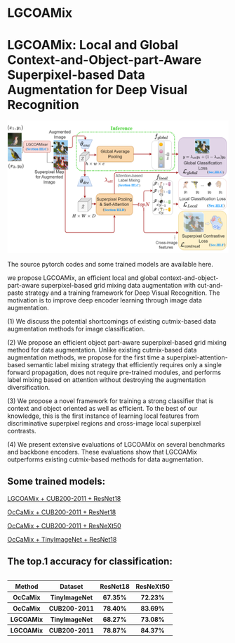 # LGCOAMix

LGCOAMix: Local and Global Context-and-Object-part-Aware Superpixel-based Data Augmentation for Deep Visual Recognition   
==============================================================================================================

![image](https://github.com/DanielaPlusPlus/LGCOAMix/blob/main/framework.png)

The source pytorch codes and some trained models are available here.

we propose LGCOAMix, an efficient local and global context-and-object-part-aware superpixel-based grid mixing data augmentation with cut-and-paste strategy and a training framework for Deep Visual Recognition. The motivation is to improve deep encoder learning through image data augmentation.


(1) We discuss the potential shortcomings of existing cutmix-based data augmentation methods for image classification.

(2) We propose an efficient object part-aware superpixel-based grid mixing method for data augmentation. Unlike existing cutmix-based data augmentation methods, we propose for the first time a superpixel-attention-based semantic label mixing strategy that efficiently requires only a single forward propagation, does not require pre-trained modules, and performs label mixing based on attention without destroying the augmentation diversification.

(3) We propose a novel framework for training a strong classifier that is context and object oriented as well as efficient. To the best of our knowledge, this is the first instance of learning local features from discriminative superpixel regions and cross-image local superpixel contrasts.

(4) We present extensive evaluations of LGCOAMix on several benchmarks and backbone encoders. These evaluations show that LGCOAMix outperforms existing cutmix-based methods for data augmentation.

Some trained models:
-------------------
[LGCOAMix + CUB200-2011 + ResNet18](https://github.com/DanielaPlusPlus/CCAMix/blob/main/CUB_224_R18_CCAMix_best.pt)

[OcCaMix + CUB200-2011 + ResNet18](https://github.com/DanielaPlusPlus/OcCaMix/blob/main/CUB_R18_OcCaMix.pt)

[OcCaMix + CUB200-2011 + ResNeXt50](https://github.com/DanielaPlusPlus/OcCaMix/blob/main/CUB_RX50_OcCaMix.pt)

[OcCaMix + TinyImageNet + ResNet18](https://github.com/DanielaPlusPlus/CCAMix/blob/main/TinyImageNet_R18_OcCaMix_best%20.pt)


The top.1 accuracy for classification:
--------------------------------------------------
<table align="left">
  <tr><th align="center">Method</th><th align="center">Dataset</th><th align="center">ResNet18</th><th align="center">ResNeXt50</th></tr>
  <tr><th align="center">OcCaMix</th><th align="center">TinyImageNet</th><th align="center">67.35%</th><th align="center">72.23%</th></tr>
  <tr><th align="center">OcCaMix</th><th align="center">CUB200-2011</th><th align="center">78.40%</th><th align="center">83.69%</th></tr>
  <tr><th align="center">LGCOAMix</th><th align="center">TinyImageNet</th><th align="center">68.27%</th><th align="center">73.08%</th></tr>
  <tr><th align="center">LGCOAMix</th><th align="center">CUB200-2011</th><th align="center">78.87%</th><th align="center">84.37%</th></tr>
</table>

